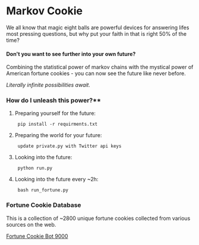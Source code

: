# Markov Cookie

We all know that magic eight balls are powerful devices for answering lifes most pressing questions, but why put your faith in that is right 50% of the time?

#### Don't you want to see further into your own future?

Combining the statistical power of markov chains with the mystical power of American fortune cookies - you can now see the future like never before. 

*Literally infinite possibilities await.*

### How do I unleash this power?**

1. Preparing yourself for the future:

        pip install -r requirments.txt

2. Preparing the world for your future:

        update private.py with Twitter api keys

3. Looking into the future:

        python run.py

4. Looking into the future every ~2h:

        bash run_fortune.py

### Fortune Cookie Database

This is a collection of ~2800 unique fortune cookies collected from various sources on the web. 

[Fortune Cookie Bot 9000](https://twitter.com/FortuneCookiBot)

